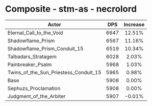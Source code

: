 # Composite - stm-as - necrolord
| Actor | DPS | Increase |
|---|:---:|:---:|
|Eternal_Call_to_the_Void|6647|12.51%|
|Shadowflame_Prism|6567|11.16%|
|Shadowflame_Prism_Conduit_15|6519|10.34%|
|Talbadars_Stratagem|6028|2.03%|
|Painbreaker_Psalm|5968|1.03%|
|Twins_of_the_Sun_Priestess_Conduit_15|5965|0.98%|
|Base|5908|0.00%|
|Sephuzs_Proclamation|5908|0.00%|
|Judgment_of_the_Arbiter|5907|-0.01%|
